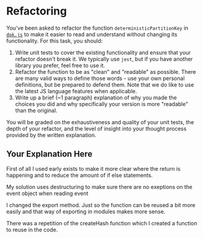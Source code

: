 # Refactoring

You've been asked to refactor the function `deterministicPartitionKey` in [`dpk.js`](dpk.js) to make it easier to read and understand without changing its functionality. For this task, you should:

1. Write unit tests to cover the existing functionality and ensure that your refactor doesn't break it. We typically use `jest`, but if you have another library you prefer, feel free to use it.
2. Refactor the function to be as "clean" and "readable" as possible. There are many valid ways to define those words - use your own personal definitions, but be prepared to defend them. Note that we do like to use the latest JS language features when applicable.
3. Write up a brief (~1 paragraph) explanation of why you made the choices you did and why specifically your version is more "readable" than the original.

You will be graded on the exhaustiveness and quality of your unit tests, the depth of your refactor, and the level of insight into your thought process provided by the written explanation.

## Your Explanation Here

First of all I used early exists to make it more clear where the return is happening
and to reduce the amount of if else statements.

My solution uses destructuring to make sure there are no exeptions on the event object when reading event

I changed the export method. Just so the function can be reused a bit more easily and that way of exporting in modules makes more sense.

There was a repetition of the createHash function which I created a function to reuse in the code.
